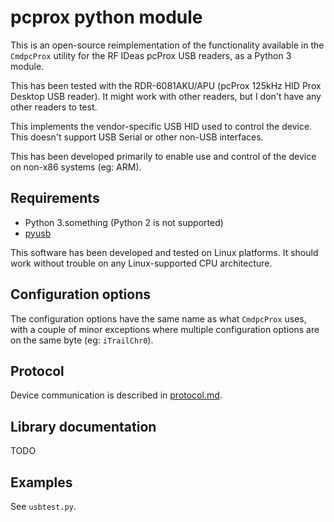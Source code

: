 # pcprox python module

This is an open-source reimplementation of the functionality available in the
`CmdpcProx` utility for the RF IDeas pcProx USB readers, as a Python 3 module.

This has been tested with the RDR-6081AKU/APU (pcProx 125kHz HID Prox Desktop
USB reader). It might work with other readers, but I don't have any other
readers to test.

This implements the vendor-specific USB HID used to control the device.  This
doesn't support USB Serial or other non-USB interfaces.

This has been developed primarily to enable use and control of the device on
non-x86 systems (eg: ARM).

## Requirements

* Python 3.something (Python 2 is not supported)
* [pyusb][0]

This software has been developed and tested on Linux platforms.  It should work
without trouble on any Linux-supported CPU architecture.

## Configuration options

The configuration options have the same name as what `CmdpcProx` uses, with a
couple of minor exceptions where multiple configuration options are on the same
byte (eg: `iTrailChr0`).

## Protocol

Device communication is described in [protocol.md][1].

## Library documentation

TODO

## Examples

See `usbtest.py`.

[0]: https://pyusb.github.io/pyusb/
[1]: ./protocol.md

